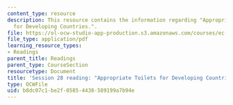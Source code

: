 ```yaml
---
content_type: resource
description: This resource contains the information regarding "Appropriate Toilets
  for Developing Countries.".
file: https://ol-ocw-studio-app-production.s3.amazonaws.com/courses/ec-701j-d-lab-i-development-fall-2009/b8dc07c1be2f05854438589199a7b94e_MITEC_701JF09_read28_toilet.pdf
file_type: application/pdf
learning_resource_types:
- Readings
parent_title: Readings
parent_type: CourseSection
resourcetype: Document
title: 'Session 28 reading: "Appropriate Toilets for Developing Countries."'
type: OCWFile
uid: b8dc07c1-be2f-0585-4438-589199a7b94e
---
```

